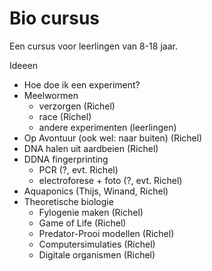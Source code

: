 # Bio cursus

Een cursus voor leerlingen van 8-18 jaar.

Ideeen

 * Hoe doe ik een experiment?
 * Meelwormen
    * verzorgen (Richel)
    * race (Richel)
    * andere experimenten (leerlingen)
 * Op Avontuur (ook wel: naar buiten)  (Richel)
 * DNA halen uit aardbeien (Richel)
 * DDNA fingerprinting
    * PCR (?, evt. Richel)
    * electroforese + foto (?, evt. Richel)
 * Aquaponics (Thijs, Winand, Richel)
 * Theoretische biologie
    * Fylogenie maken (Richel)
    * Game of Life (Richel)
    * Predator-Prooi modellen (Richel)
    * Computersimulaties (Richel)
    * Digitale organismen (Richel)
